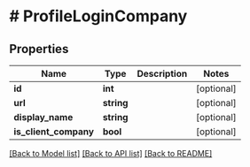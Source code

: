 # # ProfileLoginCompany

## Properties

Name | Type | Description | Notes
------------ | ------------- | ------------- | -------------
**id** | **int** |  | [optional]
**url** | **string** |  | [optional]
**display_name** | **string** |  | [optional]
**is_client_company** | **bool** |  | [optional]

[[Back to Model list]](../../README.md#models) [[Back to API list]](../../README.md#endpoints) [[Back to README]](../../README.md)
